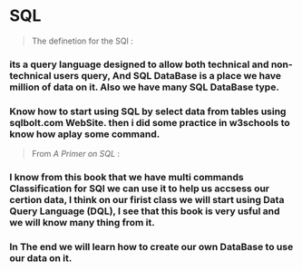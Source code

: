 # SQL 

> The definetion for the SQl :

### its a query language designed to allow both technical and non-technical users query, And SQL DataBase is a place we have million of data on it. Also we have many SQL DataBase type.


### Know how to start using SQL by select data from tables using sqlbolt.com WebSite. then i did some practice in w3schools to know  how aplay some command. 

> From *A Primer on SQL* :

### I know from this book that we have multi commands Classification for SQl we can use it to help us accsess our certion data, I think on our firist class we will start using  Data Query Language (DQL), I see that this book is very usful and we will know many thing from it.
 

 ### In The end we will learn how to create our own DataBase to use our data on it.